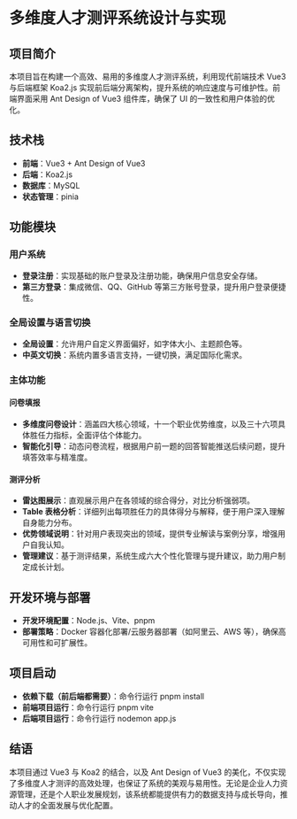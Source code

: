 # 多维度人才测评系统设计与实现

## 项目简介

本项目旨在构建一个高效、易用的多维度人才测评系统，利用现代前端技术 Vue3 与后端框架 Koa2.js 实现前后端分离架构，提升系统的响应速度与可维护性。前端界面采用 Ant Design of Vue3 组件库，确保了 UI 的一致性和用户体验的优化。

## 技术栈

- **前端**：Vue3 + Ant Design of Vue3
- **后端**：Koa2.js
- **数据库**：MySQL
- **状态管理**：pinia

## 功能模块

### 用户系统

- **登录注册**：实现基础的账户登录及注册功能，确保用户信息安全存储。
- **第三方登录**：集成微信、QQ、GitHub 等第三方账号登录，提升用户登录便捷性。

### 全局设置与语言切换

- **全局设置**：允许用户自定义界面偏好，如字体大小、主题颜色等。
- **中英文切换**：系统内置多语言支持，一键切换，满足国际化需求。

### 主体功能

#### 问卷填报

- **多维度问卷设计**：涵盖四大核心领域，十一个职业优势维度，以及三十六项具体胜任力指标，全面评估个体能力。
- **智能化引导**：动态问卷流程，根据用户前一题的回答智能推送后续问题，提升填答效率与精准度。

#### 测评分析

- **雷达图展示**：直观展示用户在各领域的综合得分，对比分析强弱项。
- **Table 表格分析**：详细列出每项胜任力的具体得分与解释，便于用户深入理解自身能力分布。
- **优势领域说明**：针对用户表现突出的领域，提供专业解读与案例分享，增强用户自我认知。
- **管理建议**：基于测评结果，系统生成六大个性化管理与提升建议，助力用户制定成长计划。

## 开发环境与部署

- **开发环境配置**：Node.js、Vite、pnpm
- **部署策略**：Docker 容器化部署/云服务器部署（如阿里云、AWS 等），确保高可用性和可扩展性。

## 项目启动

- **依赖下载（前后端都需要）**：命令行运行 pnpm install
- **前端项目运行**：命令行运行 pnpm vite
- **后端项目运行**：命令行运行 nodemon app.js

## 结语

本项目通过 Vue3 与 Koa2 的结合，以及 Ant Design of Vue3 的美化，不仅实现了多维度人才测评的高效处理，也保证了系统的美观与易用性。无论是企业人力资源管理，还是个人职业发展规划，该系统都能提供有力的数据支持与成长导向，推动人才的全面发展与优化配置。
